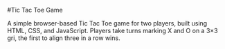 #Tic Tac Toe Game

A simple browser-based Tic Tac Toe game for two players, built using HTML, CSS, and JavaScript. Players take turns marking X and O on a 3×3 gri, the first to align three in a row wins.
